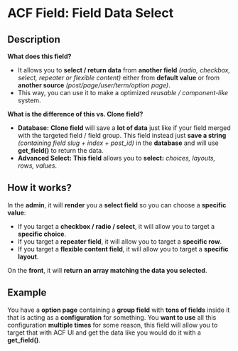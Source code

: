# ACF Field: Field Data Select

## Description

**What does this field?**

- It allows you to **select / return data** from **another field** *(radio, checkbox, select, repeater or flexible content)* either from **default value** or from **another source** *(post/page/user/term/option page)*.
- This way, you can use it to make a optimized **reusable* / *component-like** system.

**What is the difference of this vs. Clone field?**

- **Database:** **Clone field** will save a **lot of data** just like if your field merged with the targeted field / field group.
This field instead just **save a string** *(containing field slug + index + post_id)* in the **database** and will use **get_field()** to return the data.
- **Advanced Select:** **This field** allows you to **select:** *choices, layouts, rows, values*.

## How it works?

In the **admin**, it will **render** you a **select field** so you can choose a **specific value**:
- If you target a **checkbox / radio / select**, it will allow you to target a **specific choice**.
- If you target a **repeater field**, it will allow you to target a **specific row**.
- If you target a **flexible content field**, it will allow you to target a **specific layout**.

On the **front**, it will **return an array matching the data you selected**.

## Example

You have a **option page** containing a **group field** with **tons of fields** inside it that is acting as a **configuration** for something.
You **want to use** all this configuration **multiple times** for some reason, this field will allow you to target that with ACF UI and get the data like you would do it with a **get_field()**.
